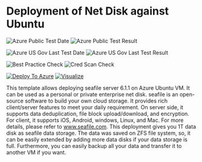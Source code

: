 # Deployment of Net Disk against Ubuntu 

![Azure Public Test Date](https://azurequickstartsservice.blob.core.windows.net/badges/ubuntu-netdisk-setup/PublicLastTestDate.svg)
![Azure Public Test Result](https://azurequickstartsservice.blob.core.windows.net/badges/ubuntu-netdisk-setup/PublicDeployment.svg)

![Azure US Gov Last Test Date](https://azurequickstartsservice.blob.core.windows.net/badges/ubuntu-netdisk-setup/FairfaxLastTestDate.svg)
![Azure US Gov Last Test Result](https://azurequickstartsservice.blob.core.windows.net/badges/ubuntu-netdisk-setup/FairfaxDeployment.svg)

![Best Practice Check](https://azurequickstartsservice.blob.core.windows.net/badges/ubuntu-netdisk-setup/BestPracticeResult.svg)
![Cred Scan Check](https://azurequickstartsservice.blob.core.windows.net/badges/ubuntu-netdisk-setup/CredScanResult.svg)

[![Deploy To Azure](https://raw.githubusercontent.com/fathym-it/azure-quickstart-templates/master/1-CONTRIBUTION-GUIDE/images/deploytoazure.svg?sanitize=true)](https://portal.azure.com/#create/Microsoft.Template/uri/https%3A%2F%2Fraw.githubusercontent.com%2Ffathym-it%2Fazure-quickstart-templates%2Fmaster%2Fubuntu-netdisk-setup%2Fazuredeploy.json)  [![Visualize](https://raw.githubusercontent.com/fathym-it/azure-quickstart-templates/master/1-CONTRIBUTION-GUIDE/images/visualizebutton.svg?sanitize=true)](http://armviz.io/#/?load=https%3A%2F%2Fraw.githubusercontent.com%2Ffathym-it%2Fazure-quickstart-templates%2Fmaster%2Fubuntu-netdisk-setup%2Fazuredeploy.json)

This template allows deploying seafile server 6.1.1 on Azure Ubuntu VM. It can be used as a personal or private enterprise net disk. seafile is an open-source software to build your own cloud storage. It provides rich client/server features to meet your daily requirement. On server side, it supports data deduplication, file block upload/download, and encryption. For client, it supports iOS, Android, windows, Linux, and Mac. For more details, please refer to www.seafile.com. This deployment gives you 1T data disk as seafile data storage. The data was saved on ZFS file system, so, it can be easily extended by adding more data disks if your data storage is full. Furthermore, you can easily backup all your data and transfer it to another VM if you want.



